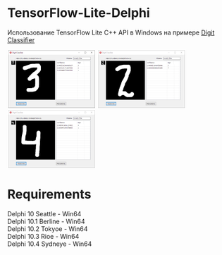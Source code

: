 # TensorFlow-Lite-Delphi
Использование TensorFlow Lite C++ API в Windows на примере <a href="https://github.com/tensorflow/examples/tree/master/lite/examples/digit_classifier/android">Digit Classifier</a>

<div align="left">
    <img src="https://github.com/DonkeySmall/TensorFlow-Lite-Delphi/blob/master/screenshots/test3.jpg" width="200px"</img> 
    <img src="https://github.com/DonkeySmall/TensorFlow-Lite-Delphi/blob/master/screenshots/test4.jpg" width="200px"</img> 
    <img src="https://github.com/DonkeySmall/TensorFlow-Lite-Delphi/blob/master/screenshots/test5.jpg" width="200px"</img> 
</div>

# Requirements

<div align="left">Delphi 10 Seattle - Win64</div>
<div align="left">Delphi 10.1 Berline - Win64</div>
<div align="left">Delphi 10.2 Tokyoe - Win64</div>
<div align="left">Delphi 10.3 Rioe - Win64</div>
<div align="left">Delphi 10.4 Sydneye - Win64</div>
